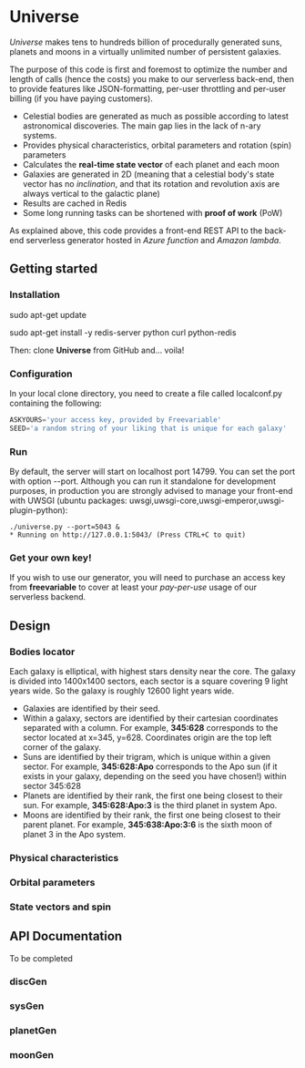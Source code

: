 # Universe
*Universe* makes tens to hundreds billion of procedurally generated suns, planets and moons in a virtually unlimited number of persistent galaxies.

The purpose of this code is first and foremost to optimize the number and length of calls (hence the costs) you make to our serverless back-end, then to provide features like JSON-formatting, per-user throttling and per-user billing (if you have paying customers).

- Celestial bodies are generated as much as possible according to latest astronomical discoveries. The main gap lies in the lack of n-ary systems.
- Provides physical characteristics, orbital parameters and rotation (spin) parameters
- Calculates the **real-time state vector** of each planet and each moon
- Galaxies are generated in 2D (meaning that a celestial body's state vector has no *inclination*, and that its rotation and revolution axis are always vertical to the galactic plane)
- Results are cached in Redis 
- Some long running tasks can be shortened with **proof of work** (PoW)

As explained above, this code provides a front-end REST API to the back-end serverless generator hosted in *Azure function* and *Amazon lambda*.

## Getting started
### Installation
sudo apt-get update

sudo apt-get install -y redis-server python curl python-redis

Then: clone **Universe** from GitHub and... voila!

### Configuration
In your local clone directory, you need to create a file called localconf.py containing the following:
```python
ASKYOURS='your access key, provided by Freevariable'
SEED='a random string of your liking that is unique for each galaxy'
```

### Run
By default, the server will start on localhost port 14799. You can set the port with option --port. Although you can run it standalone for development purposes, in production you are strongly advised to manage your front-end with UWSGI (ubuntu packages: uwsgi,uwsgi-core,uwsgi-emperor,uwsgi-plugin-python):

```
./universe.py --port=5043 &
* Running on http://127.0.0.1:5043/ (Press CTRL+C to quit)
```

### Get your own key!
If you wish to use our generator, you will need to purchase an access key from **freevariable** to cover at least your *pay-per-use* usage of our serverless backend.

## Design
### Bodies locator
Each galaxy is elliptical, with highest stars density near the core. The galaxy is divided into 1400x1400 sectors, each sector is a square covering 9 light years wide. So the galaxy is roughly 12600 light years wide.

- Galaxies are identified by their seed.
- Within a galaxy, sectors are identified by their cartesian coordinates separated with a column. For example, **345:628** corresponds to the sector located at x=345, y=628. Coordinates origin are the top left corner of the galaxy.
- Suns are identified by their trigram, which is unique within a given sector. For example, **345:628:Apo** corresponds to the Apo sun (if it exists in your galaxy, depending on the seed you have chosen!) within sector 345:628
- Planets are identified by their rank, the first one being closest to their sun. For example, **345:628:Apo:3** is the third planet in system Apo.
- Moons are identified by their rank, the first one being closest to their parent planet. For example, **345:638:Apo:3:6** is the sixth moon of planet 3 in the Apo system.

### Physical characteristics

### Orbital parameters

### State vectors and spin

## API Documentation
To be completed

### discGen

### sysGen

### planetGen

### moonGen
